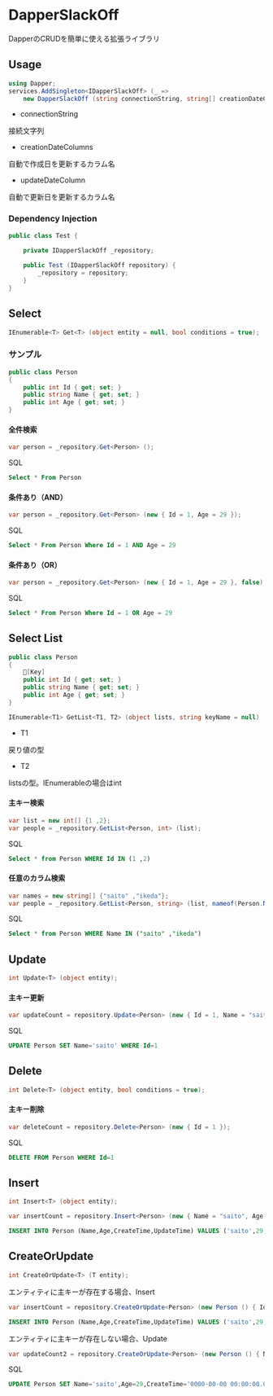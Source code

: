 # DapperSlackOff
DapperのCRUDを簡単に使える拡張ライブラリ

## Usage
```c#
using Dapper;
services.AddSingleton<IDapperSlackOff> (_ =>
    new DapperSlackOff (string connectionString, string[] creationDateColumns, string[] updateDateColumn));
```
- connectionString

接続文字列

- creationDateColumns

自動で作成日を更新するカラム名

- updateDateColumn

自動で更新日を更新するカラム名

### Dependency Injection 

```c#
public class Test {
        
    private IDapperSlackOff _repository;

    public Test (IDapperSlackOff repository) {
        _repository = repository;
    }
}
```

## Select

```c#
IEnumerable<T> Get<T> (object entity = null, bool conditions = true);
```
### サンプル

```c#
public class Person
{
    public int Id { get; set; }
    public string Name { get; set; }
    public int Age { get; set; }
}
```
#### 全件検索
```c#
var person = _repository.Get<Person> ();
```
SQL
```sql
Select * From Person
```
#### 条件あり（AND）
```c#
var person = _repository.Get<Person> (new { Id = 1, Age = 29 });
```
SQL
```sql
Select * From Person Where Id = 1 AND Age = 29
```

#### 条件あり（OR）
```c#
var person = _repository.Get<Person> (new { Id = 1, Age = 29 }, false);
```
SQL
```sql
Select * From Person Where Id = 1 OR Age = 29
```

## Select List
```c#
public class Person
{
    [Key]
    public int Id { get; set; }
    public string Name { get; set; }
    public int Age { get; set; }
}
```
```c#
IEnumerable<T1> GetList<T1, T2> (object lists, string keyName = null)
```
- T1

戻り値の型

- T2

listsの型。IEnumerable<int>の場合はint

#### 主キー検索
```c#
var list = new int[] {1 ,2};
var people = _repository.GetList<Person, int> (list);
```
SQL
```sql
Select * from Person WHERE Id IN (1 ,2)
```

#### 任意のカラム検索
```c#
var names = new string[] {"saito" ,"ikeda"};
var people = _repository.GetList<Person, string> (list, nameof(Person.Name));
```
SQL
```sql
Select * from Person WHERE Name IN ("saito" ,"ikeda")
```

## Update

```c#
int Update<T> (object entity);
```

#### 主キー更新
```c#
var updateCount = repository.Update<Person> (new { Id = 1, Name = "saito" });
```
SQL
```sql
UPDATE Person SET Name='saito' WHERE Id=1
```

## Delete
```c#
int Delete<T> (object entity, bool conditions = true);
```
#### 主キー削除
```c#
var deleteCount = repository.Delete<Person> (new { Id = 1 });
```
SQL
```sql
DELETE FROM Person WHERE Id=1
```

## Insert
```c#
int Insert<T> (object entity);
```
```c#
var insertCount = repository.Insert<Person> (new { Name = "saito", Age = 29 });
```
```sql
INSERT INTO Person (Name,Age,CreateTime,UpdateTime) VALUES ('saito',29,{CurrentTime},'0000-00-00 00:00:00.000')
```

## CreateOrUpdate
```c#
int CreateOrUpdate<T> (T entity);
```

エンティティに主キーが存在する場合、Insert
```c#
var insertCount = repository.CreateOrUpdate<Person> (new Person () { Id = 1, Name = "saito", Age = 29 });
```
```sql
INSERT INTO Person (Name,Age,CreateTime,UpdateTime) VALUES ('saito',29,{CurrentTime},'0000-00-00 00:00:00.000')
```
エンティティに主キーが存在しない場合、Update
```c#
var updateCount2 = repository.CreateOrUpdate<Person> (new Person () { Name = "saito", Age = 29 });
```
SQL
```sql
UPDATE Person SET Name='saito',Age=29,CreateTime='0000-00-00 00:00:00.000',UpdateTime={CurrentTime} WHERE Id=@Id
```
